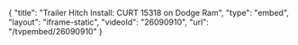 {
    "title": "Trailer Hitch Install: CURT 15318 on Dodge Ram",
    "type": "embed",
    "layout": "iframe-static",
    "videoId": "26090910",
    "url": "\/tvpembed\/26090910"
}
